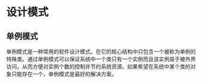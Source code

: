 # 设计模式

## 单例模式

单例模式是一种常用的软件设计模式。在它的核心结构中只包含一个被称为单例的特殊类。通过单例模式可以保证系统中一个类只有一个实例而且该实例易于被外界访问，从而方便对实例个数的控制并节约系统资源。如果希望在系统中某个类的对象只能存在一个，单例模式是最好的解决方案。